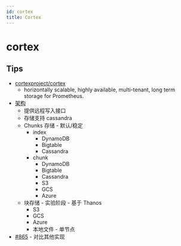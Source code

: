 ```yaml
---
id: cortex
title: Cortex
---
```


# cortex
## Tips
* [cortexproject/cortex](https://github.com/cortexproject/cortex)
  * horizontally scalable, highly available, multi-tenant, long term storage for Prometheus.
* [架构](https://cortexmetrics.io/docs/architecture/)
  * 提供远程写入接口
  * 存储支持 cassandra
  * Chunks 存储 - 默认/稳定
    * index
      * DynamoDB
      * Bigtable
      * Cassandra
    * chunk
      * DynamoDB
      * Bigtable
      * Cassandra
      * S3
      * GCS
      * Azure
  * 块存储 - 实验阶段 - 基于 Thanos
    * S3
    * GCS
    * Azure
    * 本地文件 - 单节点
* [#865](https://github.com/cortexproject/cortex/issues/865) - 对比其他实现
